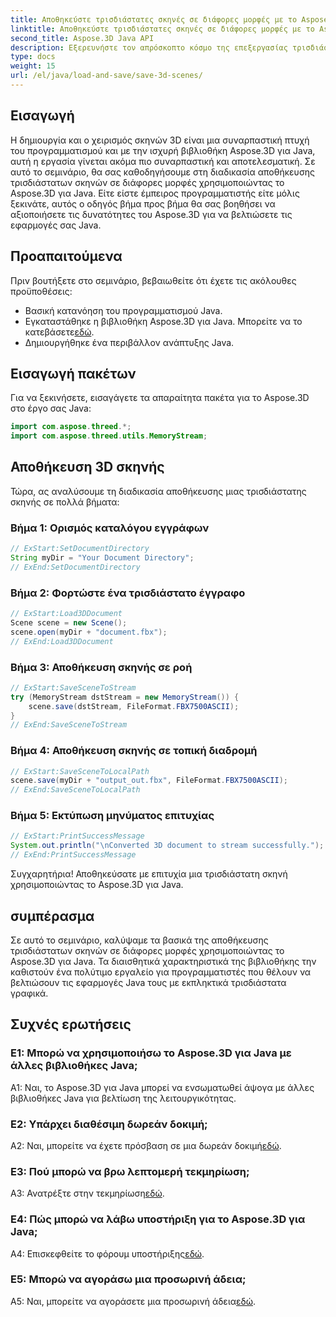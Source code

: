 ```yaml
---
title: Αποθηκεύστε τρισδιάστατες σκηνές σε διάφορες μορφές με το Aspose.3D για Java
linktitle: Αποθηκεύστε τρισδιάστατες σκηνές σε διάφορες μορφές με το Aspose.3D για Java
second_title: Aspose.3D Java API
description: Εξερευνήστε τον απρόσκοπτο κόσμο της επεξεργασίας τρισδιάστατων σκηνών σε Java με το Aspose.3D. Μάθετε να αποθηκεύετε σκηνές σε διάφορες μορφές χωρίς κόπο.
type: docs
weight: 15
url: /el/java/load-and-save/save-3d-scenes/
---
```

## Εισαγωγή

Η δημιουργία και ο χειρισμός σκηνών 3D είναι μια συναρπαστική πτυχή του προγραμματισμού και με την ισχυρή βιβλιοθήκη Aspose.3D για Java, αυτή η εργασία γίνεται ακόμα πιο συναρπαστική και αποτελεσματική. Σε αυτό το σεμινάριο, θα σας καθοδηγήσουμε στη διαδικασία αποθήκευσης τρισδιάστατων σκηνών σε διάφορες μορφές χρησιμοποιώντας το Aspose.3D για Java. Είτε είστε έμπειρος προγραμματιστής είτε μόλις ξεκινάτε, αυτός ο οδηγός βήμα προς βήμα θα σας βοηθήσει να αξιοποιήσετε τις δυνατότητες του Aspose.3D για να βελτιώσετε τις εφαρμογές σας Java.

## Προαπαιτούμενα

Πριν βουτήξετε στο σεμινάριο, βεβαιωθείτε ότι έχετε τις ακόλουθες προϋποθέσεις:

- Βασική κατανόηση του προγραμματισμού Java.
-  Εγκαταστάθηκε η βιβλιοθήκη Aspose.3D για Java. Μπορείτε να το κατεβάσετε[εδώ](https://releases.aspose.com/3d/java/).
- Δημιουργήθηκε ένα περιβάλλον ανάπτυξης Java.

## Εισαγωγή πακέτων

Για να ξεκινήσετε, εισαγάγετε τα απαραίτητα πακέτα για το Aspose.3D στο έργο σας Java:

```java
import com.aspose.threed.*;
import com.aspose.threed.utils.MemoryStream;

```

## Αποθήκευση 3D σκηνής

Τώρα, ας αναλύσουμε τη διαδικασία αποθήκευσης μιας τρισδιάστατης σκηνής σε πολλά βήματα:

### Βήμα 1: Ορισμός καταλόγου εγγράφων

```java
// ExStart:SetDocumentDirectory
String myDir = "Your Document Directory";
// ExEnd:SetDocumentDirectory
```

### Βήμα 2: Φορτώστε ένα τρισδιάστατο έγγραφο

```java
// ExStart:Load3DDocument
Scene scene = new Scene();
scene.open(myDir + "document.fbx");
// ExEnd:Load3DDocument
```

### Βήμα 3: Αποθήκευση σκηνής σε ροή

```java
// ExStart:SaveSceneToStream
try (MemoryStream dstStream = new MemoryStream()) {
    scene.save(dstStream, FileFormat.FBX7500ASCII);
}
// ExEnd:SaveSceneToStream
```

### Βήμα 4: Αποθήκευση σκηνής σε τοπική διαδρομή

```java
// ExStart:SaveSceneToLocalPath
scene.save(myDir + "output_out.fbx", FileFormat.FBX7500ASCII);
// ExEnd:SaveSceneToLocalPath
```

### Βήμα 5: Εκτύπωση μηνύματος επιτυχίας

```java
// ExStart:PrintSuccessMessage
System.out.println("\nConverted 3D document to stream successfully.");
// ExEnd:PrintSuccessMessage
```

Συγχαρητήρια! Αποθηκεύσατε με επιτυχία μια τρισδιάστατη σκηνή χρησιμοποιώντας το Aspose.3D για Java.

## συμπέρασμα

Σε αυτό το σεμινάριο, καλύψαμε τα βασικά της αποθήκευσης τρισδιάστατων σκηνών σε διάφορες μορφές χρησιμοποιώντας το Aspose.3D για Java. Τα διαισθητικά χαρακτηριστικά της βιβλιοθήκης την καθιστούν ένα πολύτιμο εργαλείο για προγραμματιστές που θέλουν να βελτιώσουν τις εφαρμογές Java τους με εκπληκτικά τρισδιάστατα γραφικά.

## Συχνές ερωτήσεις

### Ε1: Μπορώ να χρησιμοποιήσω το Aspose.3D για Java με άλλες βιβλιοθήκες Java;

A1: Ναι, το Aspose.3D για Java μπορεί να ενσωματωθεί άψογα με άλλες βιβλιοθήκες Java για βελτίωση της λειτουργικότητας.

### Ε2: Υπάρχει διαθέσιμη δωρεάν δοκιμή;

 A2: Ναι, μπορείτε να έχετε πρόσβαση σε μια δωρεάν δοκιμή[εδώ](https://releases.aspose.com/).

### Ε3: Πού μπορώ να βρω λεπτομερή τεκμηρίωση;

A3: Ανατρέξτε στην τεκμηρίωση[εδώ](https://reference.aspose.com/3d/java/).

### Ε4: Πώς μπορώ να λάβω υποστήριξη για το Aspose.3D για Java;

 A4: Επισκεφθείτε το φόρουμ υποστήριξης[εδώ](https://forum.aspose.com/c/3d/18).

### Ε5: Μπορώ να αγοράσω μια προσωρινή άδεια;

 A5: Ναι, μπορείτε να αγοράσετε μια προσωρινή άδεια[εδώ](https://purchase.aspose.com/temporary-license/).